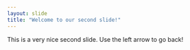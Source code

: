 ```yaml
---
layout: slide
title: "Welcome to our second slide!"
---
```

This is a very nice second slide.
Use the left arrow to go back!
